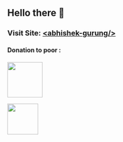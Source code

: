 ## Hello there 👋
### Visit Site: [&#60;abhishek-gurung/&#62;](https://abhishek-gurung.github.io/portfolio/)  

#### Donation to poor <coder>: 
[<img src="https://upload.wikimedia.org/wikipedia/commons/b/b5/PayPal.svg" width=80/>](https://paypal.me/abhishekgurung) 

[<img src="https://abhishek-gurung.github.io/portfolio/assets/png/upi.png" width=70/>](https://abhishek-gurung.github.io/portfolio/assets/jpeg/qrcodejpg)

<!--
**Abhishek-Gurung/abhishek-gurung** is a ✨ _special_ ✨ repository because its `README.md` (this file) appears on your GitHub profile.

Here are some ideas to get you started:

- 🔭 I’m currently working on ...
- 🌱 I’m currently learning ...
- 👯 I’m looking to collaborate on ...
- 🤔 I’m looking for help with ...
- 💬 Ask me about ...
- 📫 How to reach me: ...
- 😄 Pronouns: ...
- ⚡ Fun fact: ...
-->
